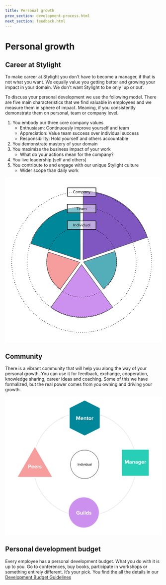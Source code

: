```yaml
---
title: Personal growth
prev_section: development-process.html
next_section: feedback.html
---
```


# Personal growth

## Career at Stylight

To make career at Stylight you don't have to become a manager, if that is not what you want. We equally value you getting better and growing your impact in your domain. We don't want Stylight to be only 'up or out'.

To discuss your personal development we use the following model. There are five main characteristics that we find valuable in employees and we measure them in sphere of impact. Meaning, if you consistently demonstrate them on personal, team or company level.

1. You embody our three core company values
   * Enthusiasm: Continuously improve yourself and team
   * Appreciation: Value team success over individual success
   * Responsibility: Hold yourself and others accountable
2. You demonstrate mastery of your domain
3. You maximize the business impact of your work
   * What do your actions mean for the company?
4. You live leadership (self and others)
5. You contribute to and engage with our unique Stylight culture
   * Wider scope than daily work

![Growth diagram](../assets/growthDiagram.png)


## Community

There is a vibrant community that will help you along the way of your personal growth. You can use it for feedback, exchange, cooperation, knowledge sharing, career ideas and coaching. Some of this we have formalized, but the real power comes from you owning and driving your growth.

![Growth community](../assets/growthCommunity.png)


## Personal development budget

Every employee has a personal development budget. What you do with it is up to you. Go to conferences, buy books, participate in workshops or something entirely different. It’s your pick. You find the all the details in our [Development Budget Guidelines](https://docs.google.com/document/d/1yB6Ahp-iW8YsKSETBSXsO_wEw7skE4_weLBJPoI6kXs)
